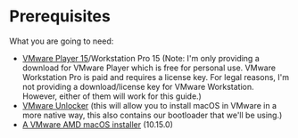 # Prerequisites

What you are going to need:

* [VMware Player 15](https://www.vmware.com/au/products/workstation-player/workstation-player-evaluation.html)/Workstation Pro 15 \(Note: I'm only providing a download for VMware Player which is free for personal use. VMware Workstation Pro is paid and requires a license key. For legal reasons, I'm not providing a download/license key for VMware Workstation. However, either of them will work for this guide.\)
* [VMware Unlocker](https://github.com/paolo-projects/auto-unlocker/releases) \(this will allow you to install macOS in VMware in a more native way, this also contains our bootloader that we'll be using.\)
* [A VMware AMD macOS installer](http://lfs.kellynet.nl/CatalinaAMD.vmdk) \(10.15.0\)



